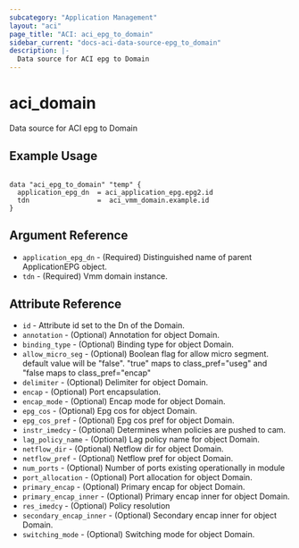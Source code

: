 ```yaml
---
subcategory: "Application Management"
layout: "aci"
page_title: "ACI: aci_epg_to_domain"
sidebar_current: "docs-aci-data-source-epg_to_domain"
description: |-
  Data source for ACI epg to Domain
---
```


# aci_domain #
Data source for ACI epg to Domain

## Example Usage ##

```hcl

data "aci_epg_to_domain" "temp" {
  application_epg_dn  = aci_application_epg.epg2.id
  tdn                 =  aci_vmm_domain.example.id
}

```
## Argument Reference ##
* `application_epg_dn` - (Required) Distinguished name of parent ApplicationEPG object.
* `tdn` - (Required) Vmm domain instance.



## Attribute Reference

* `id` - Attribute id set to the Dn of the Domain.
* `annotation` - (Optional) Annotation for object Domain.
* `binding_type` - (Optional) Binding type for object Domain.
* `allow_micro_seg` - (Optional) Boolean flag for allow micro segment. default value will be "false".
"true" maps to class_pref="useg" and "false maps to class_pref="encap"
* `delimiter` - (Optional) Delimiter for object Domain.
* `encap` - (Optional) Port encapsulation.
* `encap_mode` - (Optional) Encap mode for object Domain.
* `epg_cos` - (Optional) Epg cos for object Domain.
* `epg_cos_pref` - (Optional) Epg cos pref for object Domain.
* `instr_imedcy` - (Optional) Determines when policies are pushed to cam.
* `lag_policy_name` - (Optional) Lag policy name for object Domain.
* `netflow_dir` - (Optional) Netflow dir for object Domain.
* `netflow_pref` - (Optional) Netflow pref for object Domain.
* `num_ports` - (Optional) Number of ports existing operationally in module
* `port_allocation` - (Optional) Port allocation for object Domain.
* `primary_encap` - (Optional) Primary encap for object Domain.
* `primary_encap_inner` - (Optional) Primary encap inner for object Domain.
* `res_imedcy` - (Optional) Policy resolution
* `secondary_encap_inner` - (Optional) Secondary encap inner for object Domain.
* `switching_mode` - (Optional) Switching mode for object Domain.

